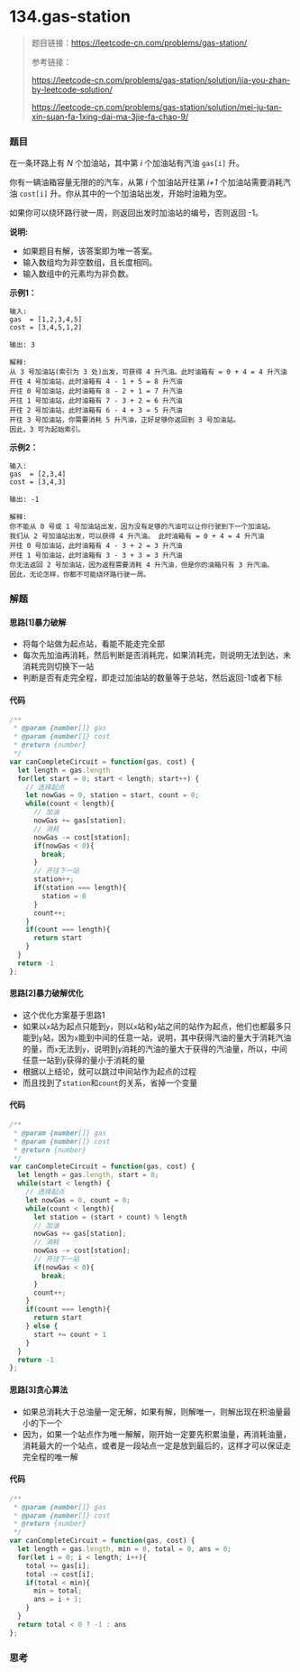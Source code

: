 # 134.gas-station

> 题目链接：https://leetcode-cn.com/problems/gas-station/
>
> 参考链接：
>
> https://leetcode-cn.com/problems/gas-station/solution/jia-you-zhan-by-leetcode-solution/
>
> https://leetcode-cn.com/problems/gas-station/solution/mei-ju-tan-xin-suan-fa-1xing-dai-ma-3jie-fa-chao-9/

### 题目

在一条环路上有 *N* 个加油站，其中第 *i* 个加油站有汽油 `gas[i]` 升。

你有一辆油箱容量无限的的汽车，从第 *i* 个加油站开往第 *i+1* 个加油站需要消耗汽油 `cost[i]` 升。你从其中的一个加油站出发，开始时油箱为空。

如果你可以绕环路行驶一周，则返回出发时加油站的编号，否则返回 -1。

**说明:** 

- 如果题目有解，该答案即为唯一答案。
- 输入数组均为非空数组，且长度相同。
- 输入数组中的元素均为非负数。

**示例1：**

```
输入: 
gas  = [1,2,3,4,5]
cost = [3,4,5,1,2]

输出: 3

解释:
从 3 号加油站(索引为 3 处)出发，可获得 4 升汽油。此时油箱有 = 0 + 4 = 4 升汽油
开往 4 号加油站，此时油箱有 4 - 1 + 5 = 8 升汽油
开往 0 号加油站，此时油箱有 8 - 2 + 1 = 7 升汽油
开往 1 号加油站，此时油箱有 7 - 3 + 2 = 6 升汽油
开往 2 号加油站，此时油箱有 6 - 4 + 3 = 5 升汽油
开往 3 号加油站，你需要消耗 5 升汽油，正好足够你返回到 3 号加油站。
因此，3 可为起始索引。
```

**示例2：**

```
输入: 
gas  = [2,3,4]
cost = [3,4,3]

输出: -1

解释:
你不能从 0 号或 1 号加油站出发，因为没有足够的汽油可以让你行驶到下一个加油站。
我们从 2 号加油站出发，可以获得 4 升汽油。 此时油箱有 = 0 + 4 = 4 升汽油
开往 0 号加油站，此时油箱有 4 - 3 + 2 = 3 升汽油
开往 1 号加油站，此时油箱有 3 - 3 + 3 = 3 升汽油
你无法返回 2 号加油站，因为返程需要消耗 4 升汽油，但是你的油箱只有 3 升汽油。
因此，无论怎样，你都不可能绕环路行驶一周。
```



### 解题

#### 思路[1]暴力破解

* 将每个站做为起点站，看能不能走完全部
* 每次先加油再消耗，然后判断是否消耗完，如果消耗完，则说明无法到达，未消耗完则切换下一站
* 判断是否有走完全程，即走过加油站的数量等于总站，然后返回-1或者下标

#### 代码

```javascript
/**
 * @param {number[]} gas
 * @param {number[]} cost
 * @return {number}
 */
var canCompleteCircuit = function(gas, cost) {
  let length = gas.length
  for(let start = 0; start < length; start++) { 
    // 选择起点
    let nowGas = 0, station = start, count = 0;
    while(count < length){
      // 加油
      nowGas += gas[station];
      // 消耗
      nowGas -= cost[station];
      if(nowGas < 0){
        break;
      }
      // 开往下一站
      station++;
      if(station === length){
        station = 0
      }
      count++;
    }
    if(count === length){
      return start
    }
  }
  return -1
};
```

#### 思路[2]暴力破解优化

* 这个优化方案基于思路1
* 如果以`x`站为起点只能到`y`，则以`x`站和`y`站之间的站作为起点，他们也都最多只能到`y`站，因为`x`能到中间的任意一站，说明，其中获得汽油的量大于消耗汽油的量，而`x`无法到`y`，说明到`y`消耗的汽油的量大于获得的汽油量，所以，中间任意一站到`y`获得的量小于消耗的量
* 根据以上结论，就可以跳过中间站作为起点的过程
* 而且找到了`station`和`count`的关系，省掉一个变量

#### 代码

```javascript
/**
 * @param {number[]} gas
 * @param {number[]} cost
 * @return {number}
 */
var canCompleteCircuit = function(gas, cost) {
  let length = gas.length, start = 0;
  while(start < length) { 
    // 选择起点
    let nowGas = 0, count = 0;
    while(count < length){
      let station = (start + count) % length
      // 加油
      nowGas += gas[station];
      // 消耗
      nowGas -= cost[station];
      // 开往下一站
      if(nowGas < 0){
        break;
      }
      count++;
    }
    if(count === length){
      return start
    } else {
      start += count + 1
    }
  }
  return -1
};
```

#### 思路[3]贪心算法

* 如果总消耗大于总油量一定无解，如果有解，则解唯一，则解出现在积油量最小的下一个
* 因为，如果一个站点作为唯一解解，刚开始一定要先积累油量，再消耗油量，消耗最大的一个站点，或者是一段站点一定是放到最后的，这样才可以保证走完全程的唯一解

#### 代码

```javascript
/**
 * @param {number[]} gas
 * @param {number[]} cost
 * @return {number}
 */
var canCompleteCircuit = function(gas, cost) {
  let length = gas.length, min = 0, total = 0, ans = 0;
  for(let i = 0; i < length; i++){
    total += gas[i];
    total -= cost[i];
    if(total < min){
      min = total;
      ans = i + 1;
    }
  }
  return total < 0 ? -1 : ans
};
```



### 思考